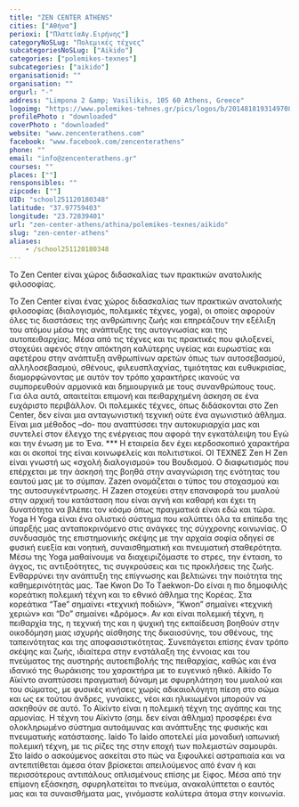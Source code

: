 ```yaml
---
title: "ZEN CENTER ATHENS"
cities: ["Αθήνα"]
perioxi: ["ΠλατείαΑγ.Ειρήνης"]
categoryNoSLug: "Πολεμικές τέχνες"
subcategoriesNoSLug: ["Aikido"]
categories: ["polemikes-texnes"]
subcategories: ["aikido"]
organisationid: ""
organisation: ""
orgurl: "-"
address: "Limpona 2 &amp; Vasilikis, 105 60 Athens, Greece"
logoimg: "https://www.polemikes-tehnes.gr/pics/logos/b/2014818193149708.jpg"
profilePhoto : "downloaded"
coverPhoto : "downloaded"
website: "www.zencenterathens.com"
facebook: "www.facebook.com/zencenterathens"
phone: ""
email: "info@zencenterathens.gr"
courses: ""
places: [""]
rensponsibles: ""
zipcode: [""]
UID: "school251120180348"
latitude: "37.97759403"
longitude: "23.72839401"
url: "zen-center-athens/athina/polemikes-texnes/aikido"
slug: "zen-center-athens"
aliases:
    - /school251120180348
---
```



To Zen Center είναι χώρος διδασκαλίας των πρακτικών ανατολικής φιλοσοφίας.

To Zen Center είναι ένας χώρος διδασκαλίας των πρακτικών ανατολικής φιλοσοφίας (διαλογισμός, πολεμικές τέχνες, yoga), οι οποίες αφορούν όλες τις διαστάσεις της ανθρώπινης ζωής και επηρεάζουν την εξέλιξη του ατόμου μέσω της ανάπτυξης της αυτογνωσίας και της αυτοπειθαρχίας. Μέσα από τις τέχνες και τις πρακτικές που φιλοξενεί, στοχεύει αφενός στην απόκτηση καλύτερης υγείας και ευρωστίας και αφετέρου στην ανάπτυξη ανθρωπίνων αρετών όπως των αυτοσεβασμού, αλληλοσεβασμού, σθένους, φιλευσπλαχνίας, τιμιότητας και ευθυκρισίας, διαμορφώνοντας με αυτόν τον τρόπο χαρακτήρες ικανούς να συμπορευθούν αρμονικά και δημιουργικά με τους συνανθρώπους τους. Για όλα αυτά, απαιτείται επιμονή και πειθαρχημένη άσκηση σε ένα ευχάριστο περιβάλλον. Οι πολεμικές τέχνες, όπως διδάσκονται στο Zen Center, δεν είναι μια ανταγωνιστική τεχνική ούτε ένα αγωνιστικό άθλημα. Είναι μια μέθοδος –do- που αναπτύσσει την αυτοκυριαρχία μας και συντελεί στον έλεγχο της ενέργειας που αφορά την εγκατάλειψη του Εγώ και την ένωση με το Ένα. *** Η εταιρεία δεν έχει κερδοσκοπικό χαρακτήρα και οι σκοποί της είναι κοινωφελείς και πολιτιστικοί. ΟΙ ΤΕΧΝΕΣ Zen Η Zen είναι γνωστή ως «σχολή διαλογισμού» του Βουδισμού. Ο διαφωτισμός που επέρχεται με την άσκησή της βοηθά στην αναγνώριση της ενότητας του εαυτού μας με το σύμπαν. Ζazen ονομάζεται ο τύπος του στοχασμού και της αυτοσυγκέντρωσης. H Zazen στοχεύει στην επαναφορά του μυαλού στην αρχική του κατάσταση που είναι αγνή και καθαρή και έχει τη δυνατότητα να βλέπει τον κόσμο όπως πραγματικά είναι εδώ και τώρα. Yoga Η Yoga είναι ένα ολιστικό σύστημα που καλύπτει όλα τα επίπεδα της ύπαρξής μας ανταποκρινόμενο στις ανάγκες της σύγχρονης κοινωνίας. Ο συνδυασμός της επιστημονικής σκέψης με την αρχαία σοφία οδηγεί σε φυσική ευεξία και νοητική, συναισθηματική και πνευματική σταθερότητα. Μέσω της Yoga μαθαίνουμε να διαχειριζόμαστε το στρες, την ένταση, το άγχος, τις αντιξοότητες, τις συγκρούσεις και τις προκλήσεις της ζωής. Ενθαρρύνει την ανάπτυξη της επίγνωσης και βελτιώνει την ποιότητα της καθημερινότητάς μας. Tae Kwon Do Το Τaekwon-Do είναι η πιο δημοφιλής κορεάτικη πολεμική τέχνη και το εθνικό άθλημα της Κορέας. Στα κορεάτικα “Tae” σημαίνει «τεχνική ποδιών», “Kwon” σημαίνει «τεχνική χεριών» και “Do” σημαίνει «Δρόμος». Αν και είναι πολεμική τέχνη, η πειθαρχία της, η τεχνική της και η ψυχική της εκπαίδευση βοηθούν στην οικοδόμηση μιας ισχυρής αίσθησης της δικαιοσύνης, του σθένους, της ταπεινότητας και της αποφασιστικότητας. Συνεπάγεται επίσης έναν τρόπο σκέψης και ζωής, ιδιαίτερα στην ενστάλαξη της έννοιας και του πνεύματος της αυστηρής αυτοεπιβολής της πειθαρχίας, καθώς και ένα ιδανικό της θωράκισης του χαρακτήρα με το ευγενικό ηθικό. Aikido Το Αϊκίντο αναπτύσσει πραγματική δύναμη με σφυρηλάτηση του μυαλού και του σώματος, με φυσικές κινήσεις χωρίς αδικαιολόγητη πίεση στο σώμα και ως εκ τούτου άνδρες, γυναίκες, νέοι και ηλικιωμένοι μπορούν να ασκηθούν σε αυτό. Το Αϊκίντο είναι η πολεμική τέχνη της αγάπης και της αρμονίας. Η τέχνη του Αϊκίντο (σημ. δεν είναι άθλημα) προσφέρει ένα ολοκληρωμένο σύστημα αυτοάμυνας και ανάπτυξης της φυσικής και πνευματικής κατάστασης. Iaido Το Iaido αποτελεί μία μοναδική ιαπωνική πολεμική τέχνη, με τις ρίζες της στην εποχή των πολεμιστών σαμουράι. Στο Iaido ο ασκούμενος ασκείται στο πώς να ξιφουλκεί αστραπιαία και να αντεπιτίθεται άμεσα όταν βρίσκεται απειλούμενος από έναν ή και περισσότερους αντιπάλους οπλισμένους επίσης με ξίφος. Μέσα από την επίμονη εξάσκηση, σφυρηλατείται το πνεύμα, ανακαλύπτεται ο εαυτός μας και τα συναισθήματα μας, γινόμαστε καλύτερα άτομα στην κοινωνία.